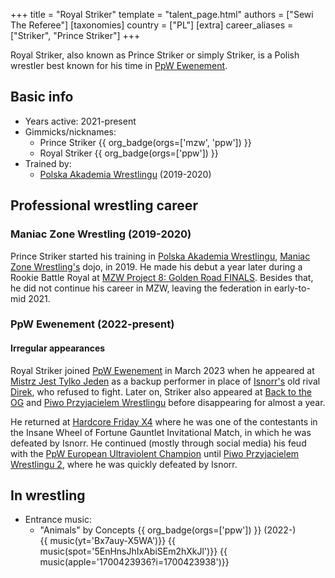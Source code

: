 +++
title = "Royal Striker"
template = "talent_page.html"
authors = ["Sewi The Referee"]
[taxonomies]
country = ["PL"]
[extra]
career_aliases = ["Striker", "Prince Striker"]
+++

Royal Striker, also known as Prince Striker or simply Striker, is a Polish wrestler best known for his time in [PpW Ewenement](@/o/ppw.md).

## Basic info

* Years active: 2021-present
* Gimmicks/nicknames:
  - Prince Striker {{ org_badge(orgs=['mzw', 'ppw']) }}
  - Royal Striker {{ org_badge(orgs=['ppw']) }}
* Trained by:
  - [Polska Akademia Wrestlingu](@/o/paw.md) (2019-2020)

## Professional wrestling career

### Maniac Zone Wrestling (2019-2020)

Prince Striker started his training in [Polska Akademia Wrestlingu](@/o/paw.md), [Maniac Zone Wrestling's](@/o/mzw.md) dojo, in 2019. He made his debut a year later during a Rookie Battle Royal at [MZW Project 8: Golden Road FINALS](@/e/mzw/2021-08-14-mzw-project-8-golden-road-finals.md). Besides that, he did not continue his career in MZW, leaving the federation in early-to-mid 2021.

### PpW Ewenement (2022-present)

#### Irregular appearances

Royal Striker joined [PpW Ewenement](@/o/ppw.md) in March 2023 when he appeared at [Mistrz Jest Tylko Jeden](@/e/ppw/2022-03-12-ppw-mistrz-jest-tylko-jeden.md) as a backup performer in place of [Isnorr's](@/w/isnorr.md) old rival [Direk](@/w/direk.md), who refused to fight. Later on, Striker also appeared at [Back to the OG](@/e/ppw/2023-02-04-ppw-back-to-the-og.md) and [Piwo Przyjacielem Wrestlingu](@/e/ppw/2023-11-24-ppw-piwo-przyjacielem-wrestlingu.md) before disappearing for almost a year.

He returned at [Hardcore Friday X4](@/e/ppw/2024-08-23-ppw-hardcore-friday-x4.md) where he was one of the contestants in the Insane Wheel of Fortune Gauntlet Invitational Match, in which he was defeated by Isnorr. He continued (mostly through social media) his feud with the [PpW European Ultraviolent Champion](@/c/ppw-european-ultraviolent-championship.md) until [Piwo Przyjacielem Wrestlingu 2](@/e/ppw/2024-11-15-ppw-piwo-przyjacielem-wrestlingu-2.md), where he was quickly defeated by Isnorr.

## In wrestling

* Entrance music:
  - "Animals" by Concepts
 {{ org_badge(orgs=['ppw']) }} (2022-) <br>
 {{ music(yt='Bx7auy-X5WA')}}
 {{ music(spot='5EnHnsJhIxAbiSEm2hXkJl')}}
 {{ music(apple='1700423936?i=1700423938')}}
